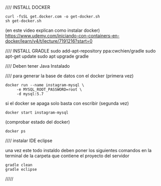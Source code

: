 //// INSTALL DOCKER 

	curl -fsSL get.docker.com -o get-docker.sh
	sh get-docker.sh

(en este video explican como instalar docker)
https://www.udemy.com/iniciando-con-containers-en-docker/learn/v4/t/lecture/7191216?start=0


//// INSTALL GRADLE
	sudo add-apt-repository ppa:cwchien/gradle
	sudo apt-get update
	sudo apt upgrade gradle

//// Deben tener Java Instalado


//// para generar la base de datos con el docker (primera vez)

    docker run --name instagram-mysql \
         -e MYSQL_ROOT_PASSWORD=root \
         -d mysql:5.7

si el docker se apaga solo basta con escribir (segunda vez)

	docker start instagram-mysql

(comprobar estado del docker)

	docker ps

//// instalar IDE eclipse

una vez este todo instaldo deben poner los siguientes comandos en la terminal de la carpeta que contiene el proyecto del servidor

    gradle clean
    gradle eclipse

/////
